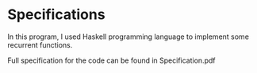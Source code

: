 Specifications
==============

In this program, I used Haskell programming language to implement some recurrent functions.

Full specification for the code can be found in Specification.pdf